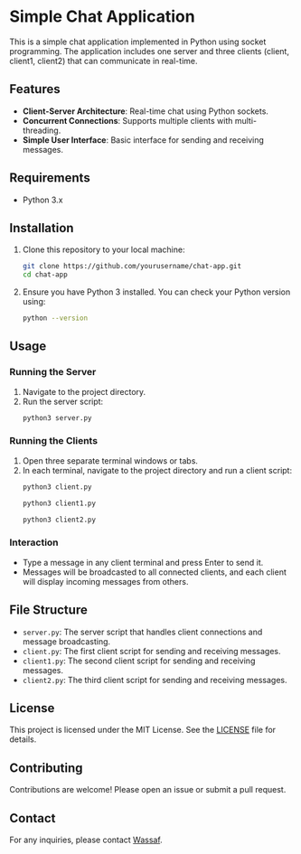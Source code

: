 # Simple Chat Application

This is a simple chat application implemented in Python using socket programming. The application includes one server and three clients (client, client1, client2) that can communicate in real-time.

## Features
- **Client-Server Architecture**: Real-time chat using Python sockets.
- **Concurrent Connections**: Supports multiple clients with multi-threading.
- **Simple User Interface**: Basic interface for sending and receiving messages.

## Requirements
- Python 3.x

## Installation
1. Clone this repository to your local machine:
    ```sh
    git clone https://github.com/yourusername/chat-app.git
    cd chat-app
    ```

2. Ensure you have Python 3 installed. You can check your Python version using:
    ```sh
    python --version
    ```

## Usage

### Running the Server
1. Navigate to the project directory.
2. Run the server script:
    ```sh
    python3 server.py
    ```

### Running the Clients
1. Open three separate terminal windows or tabs.
2. In each terminal, navigate to the project directory and run a client script:
    ```sh
    python3 client.py
    ```
    ```sh
    python3 client1.py
    ```
    ```sh
    python3 client2.py
    ```

### Interaction
- Type a message in any client terminal and press Enter to send it.
- Messages will be broadcasted to all connected clients, and each client will display incoming messages from others.

## File Structure
- `server.py`: The server script that handles client connections and message broadcasting.
- `client.py`: The first client script for sending and receiving messages.
- `client1.py`: The second client script for sending and receiving messages.
- `client2.py`: The third client script for sending and receiving messages.

## License
This project is licensed under the MIT License. See the [LICENSE](LICENSE) file for details.

## Contributing
Contributions are welcome! Please open an issue or submit a pull request.

## Contact
For any inquiries, please contact [Wassaf](mailto:wassafali213@gmail.com).

